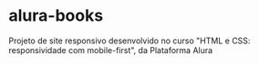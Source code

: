 # alura-books
Projeto de site responsivo desenvolvido no curso "HTML e CSS: responsividade com mobile-first", da Plataforma Alura
